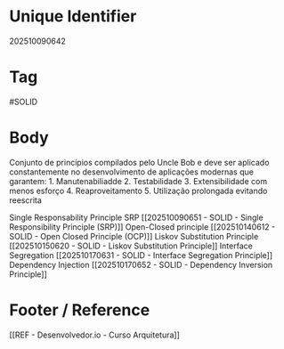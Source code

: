 # Unique Identifier
202510090642

# Tag
#SOLID

# Body
Conjunto de princípios compilados pelo Uncle Bob e deve ser aplicado constantemente no desenvolvimento de aplicações modernas que garantem:
	1. Manutenabiliadde
	2. Testabilidade
	3. Extensibilidade com menos esforço
	4. Reaproveitamento
	5. Utilização prolongada evitando reescrita

Single Responsability Principle SRP [[202510090651 - SOLID - Single Responsibility Principle (SRP)]]
Open-Closed principle [[202510140612 - SOLID - Open Closed Principle (OCP)]]
Liskov Substitution Principle [[202510150620 - SOLID - Liskov Substitution Principle]]
Interface Segregation [[202510170631 - SOLID - Interface Segregation Principle]]
Dependency Injection [[202510170652 - SOLID - Dependency Inversion Principle]]

# Footer / Reference
[[REF - Desenvolvedor.io - Curso Arquitetura]]